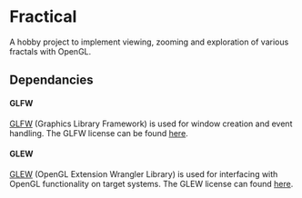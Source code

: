 # Fractical
A hobby project to implement viewing, zooming and exploration of various fractals with OpenGL.

## Dependancies

#### GLFW
[GLFW](https://www.glfw.org/) (Graphics Library Framework) is used for window creation and event handling. The GLFW license can be found [here](https://www.glfw.org/license.html).

#### GLEW
[GLEW](http://glew.sourceforge.net/) (OpenGL Extension Wrangler Library) is used for interfacing with OpenGL functionality on target systems. The GLEW license can found [here](https://github.com/nigels-com/glew#copyright-and-licensing).
